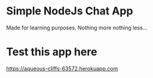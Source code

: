 # Simple NodeJs Chat App
Made for learning purposes. Nothing more nothing less...

# Test this app here
https://aqueous-cliffs-63572.herokuapp.com